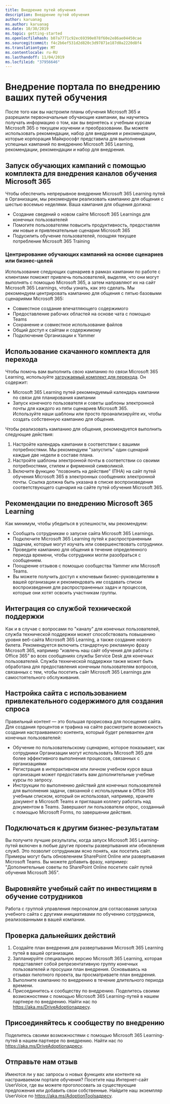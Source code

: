 ```yaml
---
title: Внедрение путей обучения
description: Внедрение путей обучения
author: karuanag
ms.author: karuanag
ms.date: 10/30/2019
ms.topic: getting-started
ms.openlocfilehash: b07a7771c92ec69390e078f60e2e86ae04450cae
ms.sourcegitcommit: f4c2b6ef531d2d820c3d97871e187d0a2220d8f4
ms.translationtype: MT
ms.contentlocale: ru-RU
ms.lasthandoff: 11/04/2019
ms.locfileid: "37956646"
---
```

# <a name="drive-adoption-of-your-learning-pathways-portal"></a>Внедрение портала по внедрению ваших путей обучения
После того как вы настроили планы обучения Microsoft 365 и разрешили первоначальные обучающие кампании, вы научитесь получать информацию о том, как вы вернетесь к учебным курсам Microsoft 365 о текущем изучении и преобразовании. Вы можете использовать рекомендации, набор для внедрения и рекомендации, которые корпорация Майкрософт представила для выполнения успешных кампаний по внедрению Microsoft 365 Learning, рекомендации, рекомендации и набор для внедрения. 

## <a name="run-awareness-campaigns-with-microsoft-365-learning-pathway-adoption-kit"></a>Запуск обучающих кампаний с помощью комплекта для внедрения каналов обучения Microsoft 365
Чтобы обеспечить непрерывное внедрение Microsoft 365 Learning путей в Организации, мы рекомендуем реализовать кампанию для общения с шестью восемью неделями. Ваша кампания для общения должна: 

- Создание сведений о новом сайте Microsoft 365 Learnings для конечных пользователей
- Помогите пользователям повысить продуктивность, предоставляя им новые и привлекательные сценарии Microsoft 365 
- Подусилить обучение пользователей, поощряя текущее потребление Microsoft 365 Training

### <a name="center-your-learning-campaigns-around-scenarios-or-business-goals"></a>Центрирование обучающих кампаний на основе сценариев или бизнес-целей
Использование следующих сценариев в рамках кампании по работе с клиентами поможет привлечь пользователей, выделяя, что они могут выполнять с помощью Microsoft 365, а затем направляют их на сайт Microsoft 365 Learnings, чтобы узнать, как это сделать. Мы рекомендуем центрировать кампанию для общения с пятью базовыми сценариями Microsoft 365:

- Совместное создание впечатляющего содержимого
- Предоставление рабочих областей на основе чата с помощью Teams
- Сохранение и совместное использование файлов
- Общий доступ к сайтам и содержимому
- Подключение Организации к Yammer

## <a name="use-the-downloadable-adoption-kit"></a>Использование скачанного комплекта для перехода
Чтобы помочь вам выполнить свою кампанию по связи Microsoft 365 Learning, используйте [загружаемый комплект для перехода](https://teamworktools.azurewebsites.net/m365lp/m365lpadoptionkit.zip). Он содержит: 

- Microsoft 365 Learning путей рекомендуемый календарь кампании по связи для планирования кампании
- Запуск конечного пользователя и советы шаблоны электронной почты для каждого из пяти сценариев Microsoft 365.    
Используйте наши шаблоны или просто проанализируйте их, чтобы создать собственную кампанию для общения.

Чтобы реализовать кампанию для общения, рекомендуется выполнить следующие действия: 
1. Настройте календарь кампании в соответствии с вашими потребностями. Мы рекомендуем "запустить" один сценарий каждые две недели в составе плана.
2. Настройте шаблоны электронной почты в соответствии со своими потребностями, стилем и фирменной символикой.
3. Включите функцию "позвонить на действие" (ПНА) на сайт путей обучения Microsoft 365 в электронных сообщениях электронной почты. Ссылка должна быть указана в списке воспроизведения соответствующего сценария на сайте путей обучения Microsoft 365.

## <a name="microsoft-365-learning-pathways-adoption-best-practices"></a>Рекомендации по внедрению Microsoft 365 Learning
Как минимум, чтобы убедиться в успешности, мы рекомендуем:
- Сообщать сотрудникам о запуске сайта Microsoft 365 Learnings.  
- Подключите Microsoft 365 Learning путей к распространенным задачам, которые могут изучать или совершенствовать сотрудники.
- Проведите кампанию для общения в течение определенного периода времени, чтобы сотрудники могли разобраться с сообщением.
- Поощрение отзывов с помощью сообщества Yammer или Microsoft Teams.
- Вы можете получить доступ к ключевым бизнес-руководителям в вашей организации и рекомендовать им создавать списки воспроизведения для распространенных задач и процессов, которые они хотят освоить участникам группы.  

## <a name="integrate-with-your-service-desk"></a>Интеграция со службой технической поддержки
Как и в случае с вопросами по "каналу" для конечных пользователей, служба технической поддержки может способствовать повышению уровня веб-сайта Microsoft 365 Learning, а также создание нового билета. Рекомендуется включить стандартную рекламную фразу Microsoft 365, например "извлечь наш сайт обучения для работы с Office 365" во всех сообщениях службы Service Desk для конечных пользователей. Служба технической поддержки также может быть обработана для предоставления конечным пользователям вопросов, связанных с тем, чтобы посетить сайт Microsoft 365 Learnings для самостоятельного обслуживания. 

## <a name="customize-the-site-with-compelling-content-to-generate-demand"></a>Настройка сайта с использованием привлекательного содержимого для создания спроса
Правильный контент — это большая прорисовка для посещения сайта. Для создания процентов и трафика на сайте рассмотрите возможность создания настраиваемого контента, который будет релевантен для конечных пользователей: 
- Обучение по пользовательскому сценарию, которое показывает, как сотрудники Организации могут использовать Microsoft 365 для более эффективного выполнения процессов, связанных с организациями
- Регистрация в интерактивном или личном учебном курсе ваша организация может предоставить вам дополнительные учебные курсы по запросу.
- Инструкции по выполнению действий для конечных пользователей для выполнения задачи, связанной с используемым в Office 365 учебным списком, который он использовал, например, храните документ в Microsoft Teams и приглашая коллегу работать над документом в Teams. Завершают ли пользователи опрос, созданный с помощью Microsoft Forms, по завершении действия.    

## <a name="connect-learning-to-other-business-outcomes"></a>Подключаться к другим бизнес-результатам
Вы получите лучшие результаты, когда запуск Microsoft 365 Learning-путей включен в любые другие проекты развертывания или обновления служб. Это позволит сотрудникам ясно понять, как посетить сайт. Примеры могут быть обновлением SharePoint Online или развертывания Microsoft Teams. Вы можете добавить фразу, например: "Дополнительные советы по SharePoint Online посетите сайт путей обучения Microsoft 365".

## <a name="align-the-training-site-to-investments-in-your-employee-learning"></a>Выровняйте учебный сайт по инвестициям в обучение сотрудников
Работа с группой управления персоналом для согласования запуска учебного сайта с другими инициативами по обучению сотрудников, реализованными в вашей компании.

## <a name="next-steps-test"></a>Проверка дальнейших действий
1.  Создайте план внедрения для развертывания Microsoft 365 Learning путей в вашей организации.
2.  Запланируйте специальную версию Microsoft 365 Learning, которая представляет собой репрезентативную группу конечных пользователей и просушки план внедрения. Основываясь на отзывах пилотного проекта, вы просматриваете план внедрения.
3.  Выполните кампанию по внедрению в течение длительного периода времени. 
4.  Присоединитесь к сообществу по внедрению. Поделитесь своими возможностями с помощью Microsoft 365 Learning-путей в нашем партнере по внедрению. Найти нас по https://aka.ms/DriveAdoptionадресу. 

## <a name="join-the-driving-adoption-community"></a>Присоединяйтесь к сообществу по внедрению

Поделитесь своими возможностями с помощью Microsoft 365 Learning-путей в нашем партнере по внедрению.  Найти нас по https://aka.ms/DriveAdoptionадресу.

## <a name="give-us-feedback"></a>Отправьте нам отзыв

Имеются ли у вас запросы о новых функциях или контенте на настраиваемом портале обучения?  Посетите наш Интернет-сайт UserVoice, где вы можете проголосовать за существующие предложения или добавить свои собственные.  Найдите наш экземпляр UserVoice по https://aka.ms/AdoptionToolsадресу.
